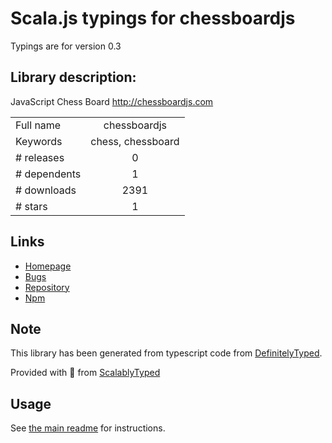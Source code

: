 
# Scala.js typings for chessboardjs

Typings are for version 0.3

## Library description:
JavaScript Chess Board http://chessboardjs.com

|                    |                 |
| ------------------ | :-------------: |
| Full name          | chessboardjs |
| Keywords           | chess, chessboard |
| # releases         | 0 |
| # dependents       | 1 |
| # downloads        | 2391 |
| # stars            | 1 |

## Links
- [Homepage](https://github.com/deanius/chessboardjs#readme)
- [Bugs](https://github.com/deanius/chessboardjs/issues)
- [Repository](https://github.com/deanius/chessboardjs)
- [Npm](https://www.npmjs.com/package/chessboardjs)
    


## Note
This library has been generated from typescript code from [DefinitelyTyped](https://definitelytyped.org).

Provided with :purple_heart: from [ScalablyTyped](https://github.com/oyvindberg/ScalablyTyped)

## Usage
See [the main readme](../../readme.md) for instructions.


